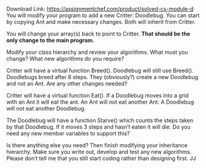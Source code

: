Download Link: https://assignmentchef.com/product/solved-cs-module-d
<br>
You will modify your program to add a new Critter: Doodlebug.   You can start by copying Ant and make necessary changes.  Both will inherit from Critter.

You will change your array(s) back to point to Critter.  <strong>That should be the only change to the main program.   </strong>




Modify your class hierarchy and review your algorithms.  What must you change?  What new algorithms do you require?




Critter will have a virtual function Breed().  Doodlebug will still use Breed().  Doodlebugs breed after 8 steps.  They (obviously?) create a new Doodlebug and not an Ant.  Are any other changes needed?




Critter will have a virtual function Eat().  If a Doodlebug moves into a grid with an Ant it will eat the ant.  An Ant will not eat another Ant.  A Doodlebug will not eat another Doodlebug.




The Doodlebug will have a function Starve() which counts the steps taken by that Doodlebug.  If it moves 3 steps and hasn’t eaten it will die.  Do you need any new member variables to support this?




Is there anything else you need?  Then finish modifying your inheritance hierarchy.  Make sure you write out, develop and test any new algorithms.  Please don’t tell me that you still start coding rather than designing first. JJ


